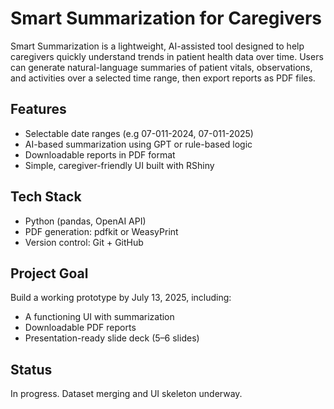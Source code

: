 # Smart Summarization for Caregivers

Smart Summarization is a lightweight, AI-assisted tool designed to help caregivers quickly understand trends in patient health data over time. Users can generate natural-language summaries of patient vitals, observations, and activities over a selected time range, then export reports as PDF files.

## Features

- Selectable date ranges (e.g 07-011-2024, 07-011-2025)
- AI-based summarization using GPT or rule-based logic
- Downloadable reports in PDF format
- Simple, caregiver-friendly UI built with RShiny

## Tech Stack

- Python (pandas, OpenAI API)
- PDF generation: pdfkit or WeasyPrint
- Version control: Git + GitHub

## Project Goal

Build a working prototype by July 13, 2025, including:
- A functioning UI with summarization
- Downloadable PDF reports
- Presentation-ready slide deck (5–6 slides)

## Status

In progress. Dataset merging and UI skeleton underway.
